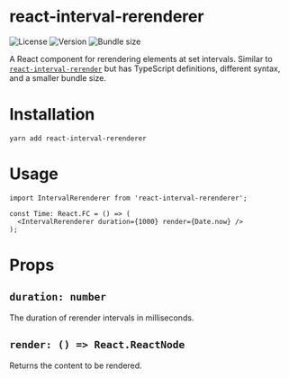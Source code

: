# react-interval-rerenderer

![License](https://shields.io/npm/l/react-interval-rerenderer?style=flat-square)
![Version](https://shields.io/npm/v/react-interval-rerenderer?style=flat-square)
![Bundle size](https://shields.io/bundlephobia/minzip/react-interval-rerenderer?style=flat-square)

A React component for rerendering elements at set intervals.
Similar to [`react-interval-rerender`](https://github.com/jcoreio/react-interval-rerender) but has TypeScript definitions, different syntax, and a smaller bundle size.

# Installation

`yarn add react-interval-rerenderer`

# Usage

```tsx
import IntervalRerenderer from 'react-interval-rerenderer';

const Time: React.FC = () => (
  <IntervalRerenderer duration={1000} render={Date.now} />
);
```

# Props

## `duration: number`

The duration of rerender intervals in milliseconds.

## `render: () => React.ReactNode`

Returns the content to be rendered.
